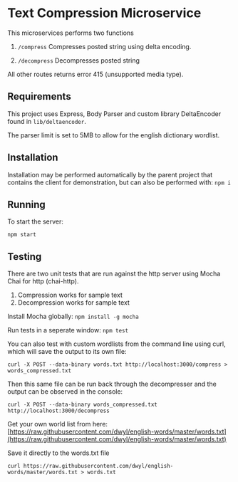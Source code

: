 # Text Compression Microservice

This microservices performs two functions

1. `/compress` Compresses posted string using delta encoding.

2. `/decompress` Decompresses posted string

All other routes returns error 415 (unsupported media type).

## Requirements

This project uses Express, Body Parser and custom library DeltaEncoder found in ```lib/deltaencoder```.

The parser limit is set to 5MB to allow for the english dictionary wordlist.

## Installation

Installation may be performed automatically by the parent project that contains the client for demonstration, but can also be performed with:
```npm i```

## Running

To start the server:

```npm start```

## Testing

There are two unit tests that are run against the http server using Mocha Chai for http (chai-http).

1. Compression works for sample text
2. Decompression works for sample text

Install Mocha globally:
```npm install -g mocha```

Run tests in a seperate window:
```npm test```

You can also test with custom wordlists from the command line using curl, which will save the output to its own file:

```curl -X POST --data-binary words.txt http://localhost:3000/compress > words_compressed.txt```

Then this same file can be run back through the decompresser and the output can be observed in the console:

```curl -X POST --data-binary words_compressed.txt http://localhost:3000/decompress```

Get your own world list from here:
[https://raw.githubusercontent.com/dwyl/english-words/master/words.txt](https://raw.githubusercontent.com/dwyl/english-words/master/words.txt)

Save it directly to the words.txt file

```curl https://raw.githubusercontent.com/dwyl/english-words/master/words.txt > words.txt```

